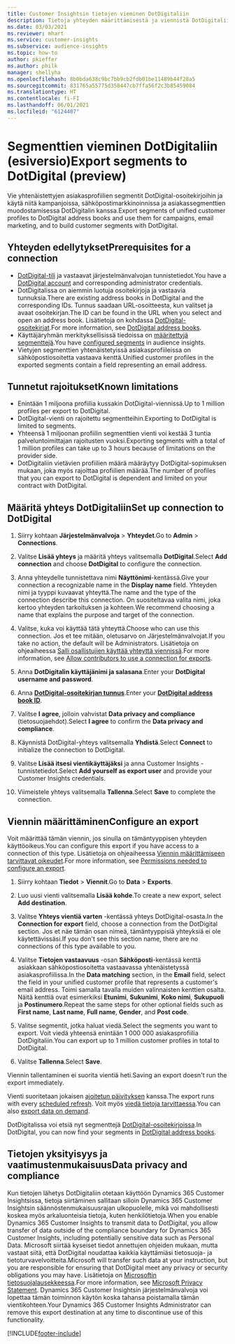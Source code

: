 ```yaml
---
title: Customer Insightsin tietojen vieminen DotDigitaliin
description: Tietoja yhteyden määrittämisestä ja viennistä DotDigitaliin.
ms.date: 03/03/2021
ms.reviewer: mhart
ms.service: customer-insights
ms.subservice: audience-insights
ms.topic: how-to
author: pkieffer
ms.author: philk
manager: shellyha
ms.openlocfilehash: 8b0bda638c9bc7bb9cb2fdb01be11489b44f28a5
ms.sourcegitcommit: 831765a55775d358447cb7ffa56f2c3b85459084
ms.translationtype: HT
ms.contentlocale: fi-FI
ms.lasthandoff: 06/01/2021
ms.locfileid: "6124407"
---
```

# <a name="export-segments-to-dotdigital-preview"></a><span data-ttu-id="8bf15-103">Segmenttien vieminen DotDigitaliin (esiversio)</span><span class="sxs-lookup"><span data-stu-id="8bf15-103">Export segments to DotDigital (preview)</span></span>

<span data-ttu-id="8bf15-104">Vie yhtenäistettyjen asiakasprofiilien segmentit DotDigital-osoitekirjoihin ja käytä niitä kampanjoissa, sähköpostimarkkinoinnissa ja asiakassegmenttien muodostamisessa DotDigitalin kanssa.</span><span class="sxs-lookup"><span data-stu-id="8bf15-104">Export segments of unified customer profiles to DotDigital address books and use them for campaigns, email marketing, and to build customer segments with DotDigital.</span></span> 

## <a name="prerequisites-for-a-connection"></a><span data-ttu-id="8bf15-105">Yhteyden edellytykset</span><span class="sxs-lookup"><span data-stu-id="8bf15-105">Prerequisites for a connection</span></span>

-   <span data-ttu-id="8bf15-106">[DotDigital-tili](https://dotdigital.com/) ja vastaavat järjestelmänvalvojan tunnistetiedot.</span><span class="sxs-lookup"><span data-stu-id="8bf15-106">You have a [DotDigital account](https://dotdigital.com/) and corresponding administrator credentials.</span></span>
-   <span data-ttu-id="8bf15-107">DotDigitalissa on aiemmin luotuja osoitekirjoja ja vastaavia tunnuksia.</span><span class="sxs-lookup"><span data-stu-id="8bf15-107">There are existing address books in DotDigital and the corresponding IDs.</span></span> <span data-ttu-id="8bf15-108">Tunnus saadaan URL-osoitteesta, kun valitset ja avaat osoitekirjan.</span><span class="sxs-lookup"><span data-stu-id="8bf15-108">The ID can be found in the URL when you select and open an address book.</span></span> <span data-ttu-id="8bf15-109">Lisätietoja on kohdassa [DotDigital-osoitekirjat](https://support.dotdigital.com/hc/articles/212211968-Creating-an-address-book).</span><span class="sxs-lookup"><span data-stu-id="8bf15-109">For more information, see [DotDigital address books](https://support.dotdigital.com/hc/articles/212211968-Creating-an-address-book).</span></span>
-   <span data-ttu-id="8bf15-110">Käyttäjäryhmän merkityksellisissä tiedoissa on [määritettyjä segmenttejä](segments.md).</span><span class="sxs-lookup"><span data-stu-id="8bf15-110">You have [configured segments](segments.md) in audience insights.</span></span>
-   <span data-ttu-id="8bf15-111">Vietyjen segmenttien yhtenäistetyissä asiakasprofiileissa on sähköpostiosoitetta vastaava kenttä.</span><span class="sxs-lookup"><span data-stu-id="8bf15-111">Unified customer profiles in the exported segments contain a field representing an email address.</span></span>

## <a name="known-limitations"></a><span data-ttu-id="8bf15-112">Tunnetut rajoitukset</span><span class="sxs-lookup"><span data-stu-id="8bf15-112">Known limitations</span></span>

- <span data-ttu-id="8bf15-113">Enintään 1 miljoona profiilia kussakin DotDigital-viennissä.</span><span class="sxs-lookup"><span data-stu-id="8bf15-113">Up to 1 million profiles per export to DotDigital.</span></span>
- <span data-ttu-id="8bf15-114">DotDigital-vienti on rajoitettu segmentteihin.</span><span class="sxs-lookup"><span data-stu-id="8bf15-114">Exporting to DotDigital is limited to segments.</span></span>
- <span data-ttu-id="8bf15-115">Yhteensä 1 miljoonan profiilin segmenttien vienti voi kestää 3 tuntia palveluntoimittajan rajoitusten vuoksi.</span><span class="sxs-lookup"><span data-stu-id="8bf15-115">Exporting segments with a total of 1 million profiles can take up to 3 hours because of limitations on the provider side.</span></span> 
- <span data-ttu-id="8bf15-116">DotDigitaliin vietävien profiilien määrä määräytyy DotDigital-sopimuksen mukaan, joka myös rajoittaa profiilien määrää.</span><span class="sxs-lookup"><span data-stu-id="8bf15-116">The number of profiles that you can export to DotDigital is dependent and limited on your contract with DotDigital.</span></span>

## <a name="set-up-connection-to-dotdigital"></a><span data-ttu-id="8bf15-117">Määritä yhteys DotDigitaliin</span><span class="sxs-lookup"><span data-stu-id="8bf15-117">Set up connection to DotDigital</span></span>

1. <span data-ttu-id="8bf15-118">Siirry kohtaan **Järjestelmänvalvoja** > **Yhteydet**.</span><span class="sxs-lookup"><span data-stu-id="8bf15-118">Go to **Admin** > **Connections**.</span></span>

1. <span data-ttu-id="8bf15-119">Valitse **Lisää yhteys** ja määritä yhteys valitsemalla **DotDigital**.</span><span class="sxs-lookup"><span data-stu-id="8bf15-119">Select **Add connection** and choose **DotDigital** to configure the connection.</span></span>

1. <span data-ttu-id="8bf15-120">Anna yhteydelle tunnistettava nimi **Näyttönimi**-kentässä.</span><span class="sxs-lookup"><span data-stu-id="8bf15-120">Give your connection a recognizable name in the **Display name** field.</span></span> <span data-ttu-id="8bf15-121">Yhteyden nimi ja tyyppi kuvaavat yhteyttä.</span><span class="sxs-lookup"><span data-stu-id="8bf15-121">The name and the type of the connection describe this connection.</span></span> <span data-ttu-id="8bf15-122">On suositeltavaa valita nimi, joka kertoo yhteyden tarkoituksen ja kohteen.</span><span class="sxs-lookup"><span data-stu-id="8bf15-122">We recommend choosing a name that explains the purpose and target of the connection.</span></span>

1. <span data-ttu-id="8bf15-123">Valitse, kuka voi käyttää tätä yhteyttä.</span><span class="sxs-lookup"><span data-stu-id="8bf15-123">Choose who can use this connection.</span></span> <span data-ttu-id="8bf15-124">Jos et tee mitään, oletusarvo on Järjestelmänvalvojat.</span><span class="sxs-lookup"><span data-stu-id="8bf15-124">If you take no action, the default will be Administrators.</span></span> <span data-ttu-id="8bf15-125">Lisätietoja on ohjeaiheessa [Salli osallistujien käyttää yhteyttä viennissä](connections.md#allow-contributors-to-use-a-connection-for-exports).</span><span class="sxs-lookup"><span data-stu-id="8bf15-125">For more information, see [Allow contributors to use a connection for exports](connections.md#allow-contributors-to-use-a-connection-for-exports).</span></span>

1. <span data-ttu-id="8bf15-126">Anna **DotDigitalin käyttäjänimi ja salasana**.</span><span class="sxs-lookup"><span data-stu-id="8bf15-126">Enter your **DotDigital username and password**.</span></span>

1. <span data-ttu-id="8bf15-127">Anna **[DotDigital-osoitekirjan tunnus](https://support.dotdigital.com/hc/articles/212211968-Creating-an-address-book)**.</span><span class="sxs-lookup"><span data-stu-id="8bf15-127">Enter your **[DotDigital address book ID](https://support.dotdigital.com/hc/articles/212211968-Creating-an-address-book)**.</span></span>

1. <span data-ttu-id="8bf15-128">Valitse **I agree**, jolloin vahvistat **Data privacy and compliance** (tietosuojaehdot).</span><span class="sxs-lookup"><span data-stu-id="8bf15-128">Select **I agree** to confirm the **Data privacy and compliance**.</span></span>

1. <span data-ttu-id="8bf15-129">Käynnistä DotDigital-yhteys valitsemalla **Yhdistä**.</span><span class="sxs-lookup"><span data-stu-id="8bf15-129">Select **Connect** to initialize the connection to DotDigital.</span></span>

1. <span data-ttu-id="8bf15-130">Valitse **Lisää itsesi vientikäyttäjäksi** ja anna Customer Insights -tunnistetiedot.</span><span class="sxs-lookup"><span data-stu-id="8bf15-130">Select **Add yourself as export user** and provide your Customer Insights credentials.</span></span>

1. <span data-ttu-id="8bf15-131">Viimeistele yhteys valitsemalla **Tallenna**.</span><span class="sxs-lookup"><span data-stu-id="8bf15-131">Select **Save** to complete the connection.</span></span> 

## <a name="configure-an-export"></a><span data-ttu-id="8bf15-132">Viennin määrittäminen</span><span class="sxs-lookup"><span data-stu-id="8bf15-132">Configure an export</span></span>

<span data-ttu-id="8bf15-133">Voit määrittää tämän viennin, jos sinulla on tämäntyyppisen yhteyden käyttöoikeus.</span><span class="sxs-lookup"><span data-stu-id="8bf15-133">You can configure this export if you have access to a connection of this type.</span></span> <span data-ttu-id="8bf15-134">Lisätietoja on ohjeaiheessa [Viennin määrittämiseen tarvittavat oikeudet](export-destinations.md#set-up-a-new-export).</span><span class="sxs-lookup"><span data-stu-id="8bf15-134">For more information, see [Permissions needed to configure an export](export-destinations.md#set-up-a-new-export).</span></span>

1. <span data-ttu-id="8bf15-135">Siirry kohtaan **Tiedot** > **Viennit**.</span><span class="sxs-lookup"><span data-stu-id="8bf15-135">Go to **Data** > **Exports**.</span></span>

1. <span data-ttu-id="8bf15-136">Luo uusi vienti valitsemalla **Lisää kohde**.</span><span class="sxs-lookup"><span data-stu-id="8bf15-136">To create a new export, select **Add destination**.</span></span>

1. <span data-ttu-id="8bf15-137">Valitse **Yhteys vientiä varten** -kentässä yhteys DotDigital-osasta.</span><span class="sxs-lookup"><span data-stu-id="8bf15-137">In the **Connection for export** field, choose a connection from the DotDigital section.</span></span> <span data-ttu-id="8bf15-138">Jos et näe tämän osan nimeä, tämäntyyppisiä yhteyksiä ei ole käytettävissäsi.</span><span class="sxs-lookup"><span data-stu-id="8bf15-138">If you don't see this section name, there are no connections of this type available to you.</span></span>


1. <span data-ttu-id="8bf15-139">Valitse **Tietojen vastaavuus** -osan **Sähköposti**-kentässä kenttä asiakkaan sähköpostiosoitetta vastaavassa yhtenäistetyssä asiakasprofiilissa.</span><span class="sxs-lookup"><span data-stu-id="8bf15-139">In the **Data matching** section, in the **Email** field, select the field in your unified customer profile that represents a customer's email address.</span></span> <span data-ttu-id="8bf15-140">Toimi samalla tavalla muiden valinnaisten kenttien osalta. Näitä kenttiä ovat esimerkiksi **Etunimi**, **Sukunimi**, **Koko nimi**, **Sukupuoli** ja **Postinumero**.</span><span class="sxs-lookup"><span data-stu-id="8bf15-140">Repeat the same steps for other optional fields such as **First name**, **Last name**, **Full name**, **Gender**, and **Post code**.</span></span>

1. <span data-ttu-id="8bf15-141">Valitse segmentit, jotka haluat viedä.</span><span class="sxs-lookup"><span data-stu-id="8bf15-141">Select the segments you want to export.</span></span> <span data-ttu-id="8bf15-142">Voit viedä yhteensä enintään 1 000 000 asiakasprofiilia DotDigitaliin.</span><span class="sxs-lookup"><span data-stu-id="8bf15-142">You can export up to 1 million customer profiles in total to DotDigital.</span></span>

1. <span data-ttu-id="8bf15-143">Valitse **Tallenna**.</span><span class="sxs-lookup"><span data-stu-id="8bf15-143">Select **Save**.</span></span>

<span data-ttu-id="8bf15-144">Viennin tallentaminen ei suorita vientiä heti.</span><span class="sxs-lookup"><span data-stu-id="8bf15-144">Saving an export doesn't run the export immediately.</span></span>

<span data-ttu-id="8bf15-145">Vienti suoritetaan jokaisen [ajoitetun päivityksen](system.md#schedule-tab) kanssa.</span><span class="sxs-lookup"><span data-stu-id="8bf15-145">The export runs with every [scheduled refresh](system.md#schedule-tab).</span></span> <span data-ttu-id="8bf15-146">Voit myös [viedä tietoja tarvittaessa](export-destinations.md#run-exports-on-demand).</span><span class="sxs-lookup"><span data-stu-id="8bf15-146">You can also [export data on demand](export-destinations.md#run-exports-on-demand).</span></span> 
 
<span data-ttu-id="8bf15-147">DotDigitalissa voi etsiä nyt segmenttejä [DotDigital-osoitekirjoissa](https://support.dotdigital.com/hc/articles/212211968-Creating-an-address-book).</span><span class="sxs-lookup"><span data-stu-id="8bf15-147">In DotDigital, you can now find your segments in [DotDigital address books](https://support.dotdigital.com/hc/articles/212211968-Creating-an-address-book).</span></span>


## <a name="data-privacy-and-compliance"></a><span data-ttu-id="8bf15-148">Tietojen yksityisyys ja vaatimustenmukaisuus</span><span class="sxs-lookup"><span data-stu-id="8bf15-148">Data privacy and compliance</span></span>

<span data-ttu-id="8bf15-149">Kun tietojen lähetys DotDigitaliin otetaan käyttöön Dynamics 365 Customer Insightsissa, tietoja siirtäminen sallitaan silloin Dynamics 365 Customer Insightsin säännöstenmukaisuusrajan ulkopuolelle, mikä voi mahdollisesti koskea myös arkaluonteisia tietoja, kuten henkilötietoja.</span><span class="sxs-lookup"><span data-stu-id="8bf15-149">When you enable Dynamics 365 Customer Insights to transmit data to DotDigital, you allow transfer of data outside of the compliance boundary for Dynamics 365 Customer Insights, including potentially sensitive data such as Personal Data.</span></span> <span data-ttu-id="8bf15-150">Microsoft siirtää kyseiset tiedot annettujen ohjeiden mukaan, mutta vastaat siitä, että DotDigital noudattaa kaikkia käyttämiäsi tietosuoja- ja tietoturvavelvoitteita.</span><span class="sxs-lookup"><span data-stu-id="8bf15-150">Microsoft will transfer such data at your instruction, but you are responsible for ensuring that DotDigital meet any privacy or security obligations you may have.</span></span> <span data-ttu-id="8bf15-151">Lisätietoja on [Microsoftin tietosuojalausekkeessa](https://go.microsoft.com/fwlink/?linkid=396732).</span><span class="sxs-lookup"><span data-stu-id="8bf15-151">For more information, see [Microsoft Privacy Statement](https://go.microsoft.com/fwlink/?linkid=396732).</span></span>
<span data-ttu-id="8bf15-152">Dynamics 365 Customer Insightsin järjestelmänvalvoja voi lopettaa tämän toiminnon käytön koska tahansa poistamalla tämän vientikohteen.</span><span class="sxs-lookup"><span data-stu-id="8bf15-152">Your Dynamics 365 Customer Insights Administrator can remove this export destination at any time to discontinue use of this functionality.</span></span>


[!INCLUDE[footer-include](../includes/footer-banner.md)]
